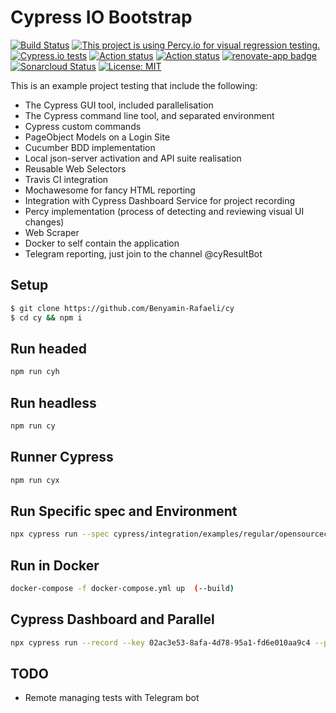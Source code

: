 # Cypress IO Bootstrap

[![Build Status](https://travis-ci.com/Benyamin-Rafaeli/cy.svg?branch=master)](https://travis-ci.com/Benyamin-Rafaeli/cy/builds/)
[![This project is using Percy.io for visual regression testing.](https://percy.io/static/images/percy-badge.svg)](https://percy.io/CY-POC/bootstrap-cy) 
[![Cypress.io tests](https://img.shields.io/badge/cypress-dashboard-brightgreen.svg)](https://dashboard.cypress.io/projects/4g6xfs/runs)
[![Action status](https://img.shields.io/docker/pulls/cypress/base.svg)](https://hub.docker.com/r/cypress/base)
[![Action status](https://github.com/cypress-io/github-action/workflows/main/badge.svg?branch=master)](https://github.com/cypress-io/github-action/actions)
[![renovate-app badge](https://img.shields.io/badge/renovate-app-blue.svg)](https://renovate.whitesourcesoftware.com/)
[![Sonarcloud Status](https://sonarcloud.io/api/project_badges/measure?project=io.sonarcloud.examples.typescript-sqscanner-travis-project&metric=alert_status)](https://sonarcloud.io/organizations/benyamin-rafaeli/projects)
[![License: MIT](https://img.shields.io/badge/License-MIT-yellow.svg)](https://opensource.org/licenses/MIT)


This is an example project testing that include the following:
- The Cypress GUI tool, included parallelisation
- The Cypress command line tool, and separated environment 
- Cypress custom commands
- PageObject Models on a Login Site
- Cucumber BDD implementation
- Local json-server activation and API suite realisation
- Reusable Web Selectors
- Travis CI integration
- Mochawesome for fancy HTML reporting
- Integration with Cypress Dashboard Service for project recording
- Percy implementation (process of detecting and reviewing visual UI changes)
- Web Scraper 
- Docker to self contain the application 
- Telegram reporting, just join to the channel @cyResultBot


Setup
------------
```sh
$ git clone https://github.com/Benyamin-Rafaeli/cy
$ cd cy && npm i
```

Run headed
----------
```sh
npm run cyh
```

Run headless
----------
```sh
npm run cy
```

Runner Cypress
----------
```sh
npm run cyx
```

Run Specific spec and Environment
----------
```sh
npx cypress run --spec cypress/integration/examples/regular/opensourcecms.spec.js --env name=qa 
```

Run in Docker
----------
```sh
docker-compose -f docker-compose.yml up  (--build)
```

Cypress Dashboard and Parallel
----------
```sh
npx cypress run --record --key 02ac3e53-8afa-4d78-95a1-fd6e010aa9c4 --parallel
```

## TODO

- Remote managing tests with Telegram bot
